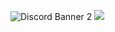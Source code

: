 
<img src="https://discordapp.com/api/guilds/821878958621458464/widget.png?style=banner2" alt="Discord Banner 2"/>      <img src="https://discord.c99.nl/widget/theme-3/654377768473067530.png" data-canonical-src="https://discord.c99.nl/widget/theme-3/654377768473067530.png" style="max-width:100%;">
     </a>
</p>
